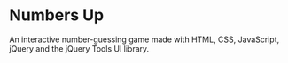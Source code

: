 Numbers Up
==========

An interactive number-guessing game made with HTML, CSS, JavaScript, jQuery and the jQuery Tools UI library.
